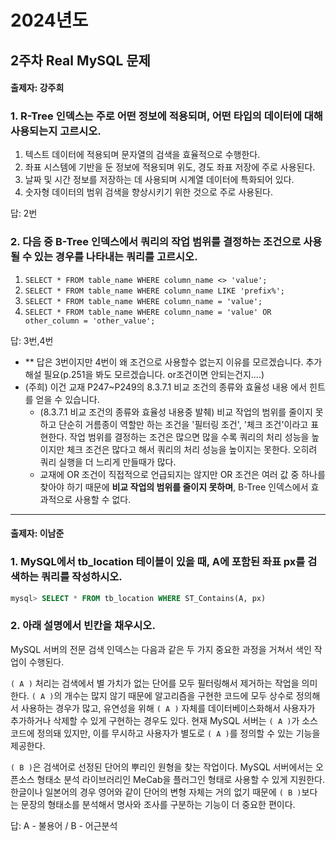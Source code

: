 # 2024년도
## 2주차 Real MySQL 문제
#### 출제자: 강주희

### 1. R-Tree 인덱스는 주로 어떤 정보에 적용되며, 어떤 타입의 데이터에 대해 사용되는지 고르시오.

1. 텍스트 데이터에 적용되며 문자열의 검색을 효율적으로 수행한다.
2. 좌표 시스템에 기반을 둔 정보에 적용되며 위도, 경도 좌표 저장에 주로 사용된다.
3. 날짜 및 시간 정보를 저장하는 데 사용되며 시계열 데이터에 특화되어 있다.
4. 숫자형 데이터의 범위 검색을 향상시키기 위한 것으로 주로 사용된다.

답: 2번




### 2. 다음 중 B-Tree 인덱스에서 쿼리의 작업 범위를 결정하는 조건으로 사용될 수 있는 경우를 나타내는 쿼리를 고르시오.
1. `SELECT * FROM table_name WHERE column_name <> 'value';`
2. `SELECT * FROM table_name WHERE column_name LIKE 'prefix%';`
3. `SELECT * FROM table_name WHERE column_name = 'value';`
4. `SELECT * FROM table_name WHERE column_name = 'value' OR other_column = 'other_value';`

답: 3번,4번
- ** 답은 3번이지만 4번이 왜 조건으로 사용할수 없는지 이유를 모르겠습니다. 추가 해설 필요(p.251을 봐도 모르겠습니다. or조건이면 안되는건지....)
- (주희) 이건 교재 P247~P249의 8.3.7.1 비교 조건의 종류와 효율성 내용 에서 힌트를 얻을 수 있습니다.
  - (8.3.7.1 비교 조건의 종류와 효율성 내용중 발췌) 비교 작업의 범위를 줄이지 못하고 단순히 거름종이 역할만 하는 조건을 '필터링 조건', '체크 조건'이라고 표현한다. 작업 범위를 결정하는 조건은 많으면 많을 수록 쿼리의 처리 성능을 높이지만 체크 조건은 많다고 해서 쿼리의 처리 성능을 높이지는 못한다. 오히려 쿼리 실행을 더 느리게 만들때가 많다.
  - 교재에 OR 조건이 직접적으로 언급되지는 않지만 OR 조건은 여러 값 중 하나를 찾아야 하기 때문에 **비교 작업의 범위를 줄이지 못하며**, B-Tree 인덱스에서 효과적으로 사용할 수 없다.

---

#### 출제자: 이남준

### 1. MySQL에서 tb_location 테이블이 있을 때, A에 포함된 좌표 px를 검색하는 쿼리를 작성하시오.
```sql
mysql> SELECT * FROM tb_location WHERE ST_Contains(A, px)
```


### 2. 아래 설명에서 빈칸을 채우시오.

MySQL 서버의 전문 검색 인덱스는 다음과 같은 두 가지 중요한 과정을 거쳐서 색인 작업이 수행된다.

`( A )` 처리는 검색에서 별 가치가 없는 단어를 모두 필터링해서 제거하는 작업을 의미한다. `( A )`의 개수는 많지 않기 때문에 알고리즘을 구현한 코드에 모두 상수로 정의해서 사용하는 경우가 많고, 유연성을 위해 `( A )` 자체를 데이터베이스화해서 사용자가 추가하거나 삭제할 수 있게 구현하는 경우도 있다. 현재 MySQL 서버는 `( A )`가 소스코드에 정의돼 있지만, 이를 무시하고 사용자가 별도로 `( A )`를 정의할 수 있는 기능을 제공한다.

`( B )`은 검색어로 선정된 단어의 뿌리인 원형을 찾는 작업이다. MySQL 서버에서는 오픈소스 형태소 분석 라이브러리인 MeCab을 플러그인 형태로 사용할 수 있게 지원한다. 한글이나 일본어의 경우 영어와 같이 단어의 변형 자체는 거의 없기 때문에 `( B )`보다는 문장의 형태소를 분석해서 명사와 조사를 구분하는 기능이 더 중요한 편이다.

답: A - 불용어 / B - 어근분석
